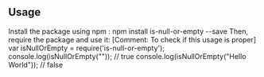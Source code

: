 # <packagename>
<Description of what the package does>

## Usage
Install the package using npm :
npm install is-null-or-empty --save
Then, require the package and use it:
[Comment: To check if this usage is proper]
var isNullOrEmpty = require('is-null-or-empty');
console.log(isNullOrEmpty("")); // true
console.log(isNullOrEmpty("Hello World")); // false